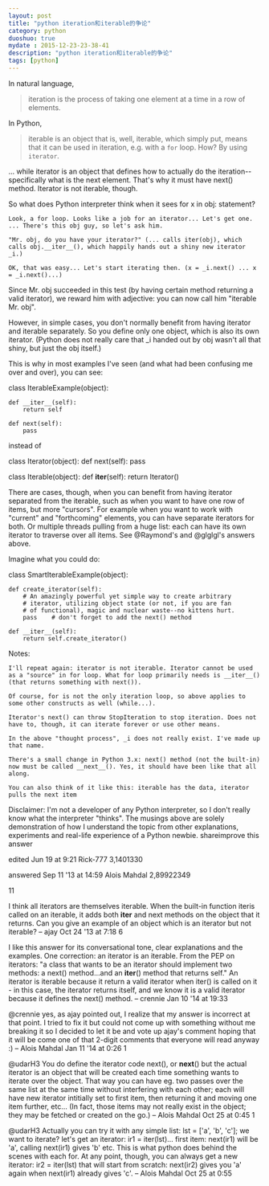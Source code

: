 ```yaml
---
layout: post
title: "python iteration和iterable的争论"
category: python
duoshuo: true
mydate : 2015-12-23-23-38-41
description: "python iteration和iterable的争论"
tags: [python]
---
```

In natural language,   

> iteration is the process of taking one element at a time in a row of elements.   

In Python,   

> iterable is an object that is, well, iterable, which simply put, means that it can be used in iteration, e.g. with a `for` loop. How? By using `iterator`.     

... while iterator is an object that defines how to actually do the iteration--specifically what is the next element. That's why it must have next() method. Iterator is not iterable, though.

So what does Python interpreter think when it sees for x in obj: statement?

    Look, a for loop. Looks like a job for an iterator... Let's get one. ... There's this obj guy, so let's ask him.

    "Mr. obj, do you have your iterator?" (... calls iter(obj), which calls obj.__iter__(), which happily hands out a shiny new iterator _i.)

    OK, that was easy... Let's start iterating then. (x = _i.next() ... x = _i.next()...)

Since Mr. obj succeeded in this test (by having certain method returning a valid iterator), we reward him with adjective: you can now call him "iterable Mr. obj".

However, in simple cases, you don't normally benefit from having iterator and iterable separately. So you define only one object, which is also its own iterator. (Python does not really care that _i handed out by obj wasn't all that shiny, but just the obj itself.)

This is why in most examples I've seen (and what had been confusing me over and over), you can see:

class IterableExample(object):

    def __iter__(self):
        return self

    def next(self):
        pass

instead of

class Iterator(object):
    def next(self):
        pass

class Iterable(object):
    def __iter__(self):
        return Iterator()

There are cases, though, when you can benefit from having iterator separated from the iterable, such as when you want to have one row of items, but more "cursors". For example when you want to work with "current" and "forthcoming" elements, you can have separate iterators for both. Or multiple threads pulling from a huge list: each can have its own iterator to traverse over all items. See @Raymond's and @glglgl's answers above.

Imagine what you could do:

class SmartIterableExample(object):

    def create_iterator(self):
        # An amazingly powerful yet simple way to create arbitrary
        # iterator, utilizing object state (or not, if you are fan
        # of functional), magic and nuclear waste--no kittens hurt.
        pass    # don't forget to add the next() method

    def __iter__(self):
        return self.create_iterator()

Notes:

    I'll repeat again: iterator is not iterable. Iterator cannot be used as a "source" in for loop. What for loop primarily needs is __iter__() (that returns something with next()).

    Of course, for is not the only iteration loop, so above applies to some other constructs as well (while...).

    Iterator's next() can throw StopIteration to stop iteration. Does not have to, though, it can iterate forever or use other means.

    In the above "thought process", _i does not really exist. I've made up that name.

    There's a small change in Python 3.x: next() method (not the built-in) now must be called __next__(). Yes, it should have been like that all along.

    You can also think of it like this: iterable has the data, iterator pulls the next item

Disclaimer: I'm not a developer of any Python interpreter, so I don't really know what the interpreter "thinks". The musings above are solely demonstration of how I understand the topic from other explanations, experiments and real-life experience of a Python newbie.
shareimprove this answer
	
edited Jun 19 at 9:21
Rick-777
3,1401330
	
answered Sep 11 '13 at 14:59
Alois Mahdal
2,89922349
	
11 	 
	
I think all iterators are themselves iterable. When the built-in function iteris called on an iterable, it adds both __iter__ and next methods on the object that it returns. Can you give an example of an object which is an iterator but not iterable? – ajay Oct 24 '13 at 7:18
6 	 
	
I like this answer for its conversational tone, clear explanations and the examples. One correction: an iterator is an iterable. From the PEP on iterators: "a class that wants to be an iterator should implement two methods: a next() method...and an __iter__() method that returns self." An iterator is iterable because it return a valid iterator when iter() is called on it - in this case, the iterator returns itself, and we know it is a valid iterator because it defines the next() method. – crennie Jan 10 '14 at 19:33
   	 
	
@crennie yes, as ajay pointed out, I realize that my answer is incorrect at that point. I tried to fix it but could not come up with something without me breaking it so I decided to let it be and vote up ajay's comment hoping that it will be come one of that 2-digit comments that everyone will read anyway :) – Alois Mahdal Jan 11 '14 at 0:26
1 	 
	
@udarH3 You do define the iterator code next(), or __next__() but the actual iterator is an object that will be created each time something wants to iterate over the object. That way you can have eg. two passes over the same list at the same time without interfering with each other; each will have new iterator intitially set to first item, then returning it and moving one item further, etc... (In fact, those items may not really exist in the object; they may be fetched or created on the go.) – Alois Mahdal Oct 25 at 0:45
1 	 
	
@udarH3 Actually you can try it with any simple list: lst = ['a', 'b', 'c']; we want to iterate? let's get an iterator: ir1 = iter(lst)... first item: next(ir1) will be 'a', calling next(ir1) gives 'b' etc. This is what python does behind the scenes with each for. At any point, though, you can always get a new iterator: ir2 = iter(lst) that will start from scratch: next(ir2) gives you 'a' again when next(ir1) already gives 'c'. – Alois Mahdal Oct 25 at 0:55 
